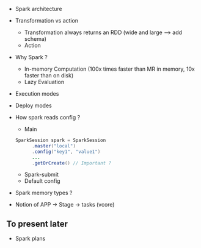 - Spark architecture
- Transformation vs action 
  - Transformation always returns an RDD (wide and large --> add schema)
  - Action    
- Why Spark ?
  - In-memory Computation (100x times faster than MR in memory, 10x faster than on disk)
  - Lazy Evaluation   
- Execution modes 
- Deploy modes
- How spark reads config ?
  - Main
  
  ```java
  SparkSession spark = SparkSession
        .master("local")
        .config("key1", "value1")
        ...
        .getOrCreate() // Important ? 
  ```
  - Spark-submit 
  - Default config 
- Spark memory types ? 
- Notion of APP -> Stage -> tasks (vcore)


## To present later
  - Spark plans
